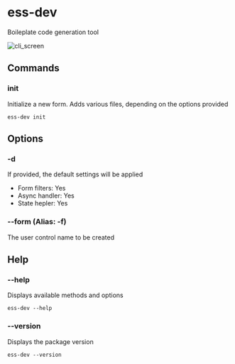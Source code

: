 # ess-dev
Boileplate code generation tool

![cli_screen](https://github.com/kapantzak/ess-dev/assets/img/cli_screen.png)

## Commands

### init
Initialize a new form. Adds various files, depending on the options provided

	ess-dev init

## Options

### -d
If provided, the default settings will be applied

- Form filters: Yes
- Async handler: Yes
- State hepler: Yes

### --form (Alias: -f)
The user control name to be created

## Help

### --help
Displays available methods and options

	ess-dev --help

### --version
Displays the package version

	ess-dev --version